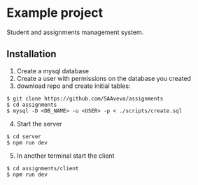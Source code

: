 # Example project

Student and assignments management system.

## Installation

1. Create a mysql database
2. Create a user with permissions on the database you created
3. download repo and create initial tables:
```
$ git clone https://github.com/SAAveva/assignments
$ cd assignments
$ mysql -D <DB_NAME> -u <USER> -p < ./scripts/create.sql
```
4. Start the server
```
$ cd server
$ npm run dev
```
5. In another terminal start the client
```
$ cd assignments/client
$ npm run dev
```



